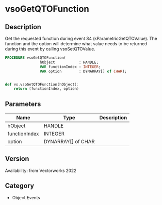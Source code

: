 # vsoGetQTOFunction

## Description
Get the requested function during event 84 (kParametricGetQTOValue). The function and the option will determine what value needs to be returned during this event by calling vsoSetQTOValue.

```pascal
PROCEDURE vsoGetQTOFunction(
				hObject           : HANDLE;
				VAR functionIndex : INTEGER;
				VAR option        : DYNARRAY[] of CHAR);
```

```python

def vs.vsoGetQTOFunction(hObject):
    return (functionIndex, option)
```

## Parameters
|Name|Type|Description|
|---|---|---|
|hObject|HANDLE||
|functionIndex|INTEGER||
|option|DYNARRAY[] of CHAR||

## Version
Availability: from Vectorworks 2022
## Category
* Object Events

